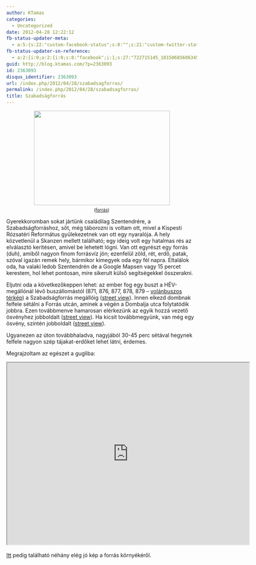 ```yaml
---
author: KTamas
categories:
  - Uncategorized
date: 2012-04-28 12:22:12
fb-status-updater-meta:
  - a:5:{s:22:"custom-facebook-status";s:0:"";s:21:"custom-twitter-status";s:0:"";s:7:"fb-push";s:1:"1";s:7:"tw-push";s:1:"1";s:4:"push";s:1:"1";}
fb-status-updater-sn-reference:
  - a:2:{i:0;a:2:{i:0;s:8:"facebook";i:1;s:27:"722715145_10150685606345146";}i:1;a:2:{i:0;s:7:"twitter";i:1;s:19:"1.9618253498653E+17";}}
guid: http://blog.ktamas.com/?p=2363093
id: 2363093
disqus_identifier: 2363093
url: /index.php/2012/04/28/szabadsagforras/
permalink: /index.php/2012/04/28/szabadsagforras/
title: Szabadságforrás
---
```


<p style="text-align: center;">
  <a href="/wp-content/uploads/2012/04/forras.jpg"><img class="aligncenter size-full wp-image-2363099" title="forras" src="/wp-content/uploads/2012/04/forras.jpg" alt="" width="359" height="249" srcset="/wp-content/uploads/2012/04/forras.jpg 359w, /wp-content/uploads/2012/04/forras-300x208.jpg 300w" sizes="(max-width: 359px) 100vw, 359px" /></a><br /> <small>(<a href="http://www.rozsater.hu/bemutatkozas.php?id=for">forrás</a>)</small>
</p>

Gyerekkoromban sokat jártünk családilag Szentendrére, a Szabadságforráshoz, sőt, még táborozni is voltam ott, mivel a Kispesti Rózsatéri Református gyülekezetnek van ott egy nyaralója. A hely közvetlenül a Skanzen mellett található; egy ideig volt egy hatalmas rés az elválasztó keritésen, amivel be lehetett lógni. Van ott egyrészt egy forrás (duh), amiből nagyon finom forrásvíz jön; ezenfelül zöld, rét, erdő, patak, szóval igazán remek hely, bármikor kimegyek oda egy fél napra. Eltalálok oda, ha valaki ledob Szentendrén de a Google Mapsen vagy 15 percet kerestem, hol lehet pontosan, mire sikerult külső segítségekkel összerakni.

Eljutni oda a következőkeppen lehet: az ember fog egy buszt a HÉV-megállónál lévő buszállomástól (871, 876, 877, 878, 879 &#8211; [volánbuszos térkép](http://www.volanbusz.hu/files/public/terkepek/vonalak/szentendre.pdf)) a Szabadságforrás megállóig ([street view](https://www.google.se/maps/@47.6981843,19.0428556,3a,90y,3.57h,72.95t/data=!3m6!1e1!3m4!1sgCAoZGxJOHR9dyTbwDJR9Q!2e0!7i13312!8i6656?hl=sv)). Innen elkezd dombnak felfele sétálni a Forrás utcán, aminek a végén a Dombalja utca folytatódik jobbra. Ezen továbbmenve hamarosan elérkezünk az egyik hozzá vezető ösvényhez jobboldalt ([street view](https://www.google.se/maps/@47.6987719,19.0455209,3a,90y,128.58h,76.57t/data=!3m6!1e1!3m4!1si6J2MyCmpopSy4DuHktoFg!2e0!7i13312!8i6656?hl=sv)). Ha kicsit továbbmegyünk, van még egy ösvény, szintén jobboldalt ([street view](https://www.google.se/maps/@47.6994196,19.0454273,3a,63.4y,28.81h,74.17t/data=!3m6!1e1!3m4!1sKM8Dx_lC-sLvAgKWrPUeuw!2e0!7i13312!8i6656?hl=sv)).

Ugyanezen az úton továbbhaladva, nagyjából 30-45 perc sétával hegynek felfele nagyon szép tájakat-erdőket lehet látni, érdemes.

Megrajzoltam az egészet a gugliba:

<p><iframe src="https://www.google.com/maps/d/u/0/embed?mid=zLb-FBXxOJUE.kcWePsPxxgXc" width="640" height="480"></iframe></p>

 [Itt](http://horvathbendeguz.blog.hu/2009/06/15/szabadsagforras_1) pedig található néhány elég jó kép a forrás környékéről.
